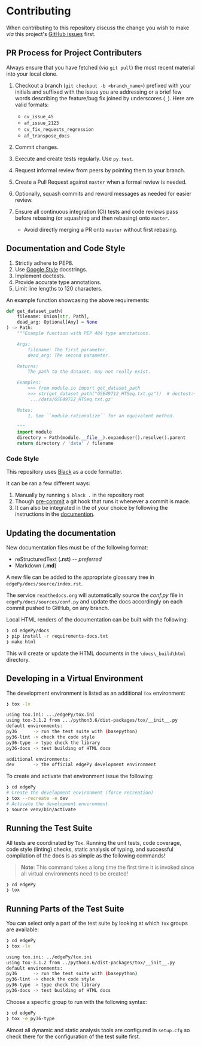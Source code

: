 # Contributing

When contributing to this repository discuss the change you wish to make _via_ this project's [GitHub issues](https://github.com/r-bioinformatics/edgePy/issues) first.

## PR Process for Project Contributers

Always ensure that you have fetched (_via_ `git pull`) the most recent material into your local clone.

1. Checkout a branch (`git checkout -b <branch_name>`) prefixed with your initials and suffixed with the issue you are addressing or a brief few words describing the feature/bug fix joined by underscores (`_`). Here are valid formats:
    - `cv_issue_45`
    - `af_issue_2123`
    - `cv_fix_requests_regression`
    - `af_transpose_docs`
2. Commit changes.
3. Execute and create tests regularly. Use `py.test`.
4. Request informal review from peers by pointing them to your branch.
5. Create a Pull Request against `master` when a formal review is needed.
6. Optionally, squash commits and reword messages as needed for easier review.
7. Ensure all continuous integration (CI) tests and code reviews pass before rebasing (or squashing and then rebasing) onto `master`.

    - Avoid directly merging a PR onto `master` without first rebasing.

## Documentation and Code Style

1. Strictly adhere to PEP8.
2. Use [Google Style](http://sphinxcontrib-napoleon.readthedocs.io/en/latest/example_google.html) docstrings.
3. Implement doctests.
4. Provide accurate type annotations.
5. Limit line lengths to 120 characters.

An example function showcasing the above requirements:

```python
def get_dataset_path(
    filename: Union[str, Path],
    dead_arg: Optional[Any] = None
) -> Path:
    """Example function with PEP 484 type annotations.

    Args:
        filename: The first parameter.
        dead_arg: The second parameter.

    Returns:
        The path to the dataset, may not really exist.

    Examples:
        >>> from module.io import get_dataset_path
        >>> str(get_dataset_path("GSE49712_HTSeq.txt.gz"))  # doctest:+ELLIPSIS
        '.../data/GSE49712_HTSeq.txt.gz'

    Notes:
        1. See ``module.rationalize`` for an equivalent method.

    """
    import module
    directory = Path(module.__file__).expanduser().resolve().parent
    return directory / 'data' / filename
```

### Code Style
This repository uses [Black](https://github.com/ambv/black) as a code formatter.

It can be ran a few different ways:

1. Manually by running `$ black .` in the repository root
2. Though [pre-commit](https://pre-commit.com/) a git hook that runs it whenever a commit is made.
3. It can also be integrated in the of your choice by following the instructions in the [documention](https://github.com/ambv/black#editor-integration).

## Updating the documentation

New documentation files must be of the following format:
- reStructuredText (**.rst**) -- _preferred_
- Markdown (**.md**)

A new file can be added to the appropriate gloassary tree in `edgePy/docs/source/index.rst`.

The service `readthedocs.org` will automatically source the *conf.py* file in `edgePy/docs/sources/conf.py` and update the docs accordingly on each commit pushed to GitHub, on any branch.

Local HTML renders of the documentation can be built with the following:

```bash
❯ cd edgePy/docs
❯ pip install -r requirements-docs.txt
❯ make html
```

This will create or update the HTML documents in the `\docs\_build\html` directory.

## Developing in a Virtual Environment

The development environment is listed as an additional `Tox` environment:

```bash
❯ tox -lv

using tox.ini: .../edgePy/tox.ini
using tox-3.1.2 from .../python3.6/dist-packages/tox/__init__.py
default environments:
py36      -> run the test suite with (basepython)
py36-lint -> check the code style
py36-type -> type check the library
py36-docs -> test building of HTML docs

additional environments:
dev       -> the official edgePy development environment
```

To create and activate that environment issue the following:

```bash
❯ cd edgePy
# Create the development environment (force recreation)
❯ tox --recreate -e dev
# Activate the development environment
❯ source venv/bin/activate

```

## Running the Test Suite

All tests are coordinated by `Tox`. Running the unit tests, code coverage, code style (linting) checks, static analysis of typing, and successful compilation of the docs is as simple as the following commands!

> **Note**: This command takes a long time the first time it is invoked since all virtual environments need to be created!

```bash
❯ cd edgePy
❯ tox
```

## Running Parts of the Test Suite

You can select only a part of the test suite by looking at which `Tox` groups are available:

```bash
❯ cd edgePy
❯ tox -lv

using tox.ini: ../edgePy/tox.ini
using tox-3.1.2 from ../python3.6/dist-packages/tox/__init__.py
default environments:
py36      -> run the test suite with (basepython)
py36-lint -> check the code style
py36-type -> type check the library
py36-docs -> test building of HTML docs
```

Choose a specific group to run with the following syntax:

```bash
❯ cd edgePy
❯ tox -e py36-type
```

Almost all dynamic and static analysis tools are configured in `setup.cfg` so check there for the configuration of the test suite first.
